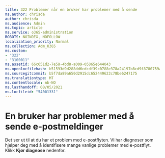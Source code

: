 ```yaml
---
title: 322 Problemer når en bruker har problemer med å sende
ms.author: chrisda
author: chrisda
ms.audience: Admin
ms.topic: article
ms.service: o365-administration
ROBOTS: NOINDEX, NOFOLLOW
localization_priority: Normal
ms.collection: Adm_O365
ms.custom:
- "322"
- "3100011"
ms.assetid: 66c651d2-7e58-4bd8-a009-05065e644043
ms.openlocfilehash: b51593d9d288dd6cdcdf39c0788e378a24197b8cd9f8780759af6d7462843a75
ms.sourcegitcommit: b5f7da89a650d2915dc652449623c78be6247175
ms.translationtype: MT
ms.contentlocale: nb-NO
ms.lasthandoff: 08/05/2021
ms.locfileid: "54001331"
---
```

# <a name="a-user-is-having-issues-sending-email-messages"></a>En bruker har problemer med å sende e-postmeldinger

Det ser ut til at du har et problem med e-postflyten. Vi har diagnoser som hjelper deg med å identifisere mange vanlige problemer med e-postflyt. Klikk **Kjør diagnose** nedenfor.
